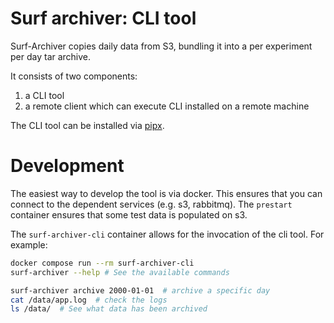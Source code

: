 # Surf archiver: CLI tool 

Surf-Archiver copies daily data from S3, bundling it into a per experiment per day
tar archive. 

It consists of two components: 
1) a CLI tool
2) a remote client which can execute CLI installed on a remote machine

The CLI tool can be installed via [pipx](https://github.com/pypa/pipx).


# Development

The easiest way to develop the tool is via docker. This ensures that you can connect
to the dependent services (e.g. s3, rabbitmq). The `prestart` container ensures that 
some test data is populated on s3.

The `surf-archiver-cli` container allows for the invocation of the cli tool. For example:

```bash
docker compose run --rm surf-archiver-cli
surf-archiver --help # See the available commands

surf-archiver archive 2000-01-01  # archive a specific day
cat /data/app.log  # check the logs
ls /data/  # See what data has been archived

```
